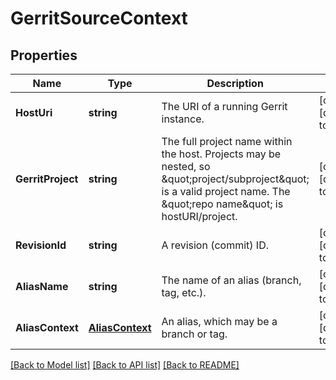 # GerritSourceContext

## Properties
Name | Type | Description | Notes
------------ | ------------- | ------------- | -------------
**HostUri** | **string** | The URI of a running Gerrit instance. | [optional] [default to null]
**GerritProject** | **string** | The full project name within the host. Projects may be nested, so \&quot;project/subproject\&quot; is a valid project name. The \&quot;repo name\&quot; is hostURI/project. | [optional] [default to null]
**RevisionId** | **string** | A revision (commit) ID. | [optional] [default to null]
**AliasName** | **string** | The name of an alias (branch, tag, etc.). | [optional] [default to null]
**AliasContext** | [**AliasContext**](AliasContext.md) | An alias, which may be a branch or tag. | [optional] [default to null]

[[Back to Model list]](../v1alpha1/README.md#documentation-for-models) [[Back to API list]](../v1alpha1/README.md#documentation-for-api-endpoints) [[Back to README]](../v1alpha1/README.md)


